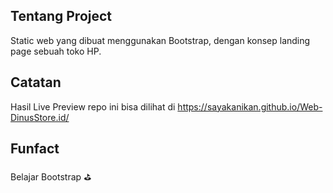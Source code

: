 ## Tentang Project
Static web yang dibuat menggunakan Bootstrap, dengan konsep landing page sebuah toko HP.

## Catatan
Hasil Live Preview repo ini bisa dilihat di https://sayakanikan.github.io/Web-DinusStore.id/

## Funfact
Belajar Bootstrap ⛳️ 

